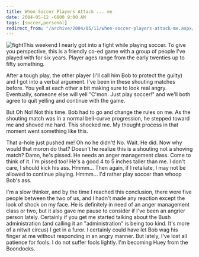 ```yaml
---
title: When Soccer Players Attack ... me
date: 2004-05-12 -0800 9:00 AM
tags: [soccer,personal]
redirect_from: "/archive/2004/05/11/when-soccer-players-attack-me.aspx/"
---
```


![fight](/images/fightclub.jpg)This weekend I nearly got into a fight
while playing soccer. To give you perspective, this is a friendly co-ed
game with a group of people I've played with for six years. Player ages
range from the early twenties up to fifty something.

After a tough play, the other player (I'll call him Bob to protect the
guilty) and I got into a verbal argument. I've been in these shouting
matches before. You yell at each other a bit making sure to look real
angry. Eventually, someone else will yell "C'mon. Just play soccer!" and
we'll both agree to quit yelling and continue with the game.

But Oh No! Not this time. Bob had to go and change the rules on me. As
the shouting match was in a normal bell-curve progression, he stepped
toward me and shoved me hard. This shocked me. My thought process in
that moment went something like this.

That a-hole just pushed me!
Oh no he didn't!
No. Wait. He did.
Now why would that moron do that? Doesn't he realize this is a shouting
not a shoving match?
Damn, he's pissed. He needs an anger management class.
Come to think of it. I'm pissed too!
He's a good 4 to 5 inches taller than me.
I don't care, I should kick his ass.
Hmmm... Then again, if I retaliate, I may not be allowed to continue
playing.
Hmmm... I'd rather play soccer than whoop Bob's ass.

I'm a slow thinker, and by the time I reached this conclusion, there
were five people between the two of us, and I hadn't made any reaction
except the look of shock on my face. He is definitely in need of an
anger management class or two, but it also gave me pause to consider if
I've been an angrier person lately. Certainly if you get me started
talking about the Bush administration (and calling it an
"administration" is being too kind. It's more of a nitwit circus) I get
in a furor. I certainly could have let Bob wag his finger at me without
responding in an angry manner. But lately, I've lost all patience for
fools. I do not suffer fools lightly. I'm becoming Huey from the
Boondocks.
